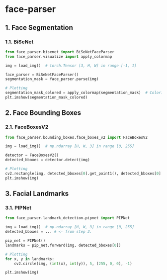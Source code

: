 # face-parser

## 1. Face Segmentation

### 1.1. BiSeNet
```python
from face_parser.bisenet import BiSeNetFaceParser
from face_parser.visualize import apply_colormap

img = load_img()  # torch.Tensor [3, H, W] in range [-1, 1]

face_parser = BiSeNetFaceParser()
segmentation_mask = face_parser.parse(img)

# Plotting
segmentation_mask_colored = apply_colormap(segmentation_mask)  # Colorizes each class with a distinct color for better viewing
plt.imshow(segmentation_mask_colored)

```

## 2. Face Bounding Boxes

### 2.1. FaceBoxesV2

```python
from face_parser.bounding_boxes.face_boxes_v2 import FaceBoxesV2

img = load_img()  # np.ndarray [H, W, 3] in range [0, 255]

detector = FaceBoxesV2()
detected_bboxes = detector.detect(img)

# Plotting
cv2.rectangle(img, detected_bboxes[0].get_point1(), detected_bboxes[0].get_point2(), (255, 0, 0), 10)
plt.imshow(img)
```

## 3. Facial Landmarks

### 3.1. PIPNet

```python
from face_parser.landmark_detection.pipnet import PIPNet

img = load_img()  # np.ndarray [H, W, 3] in range [0, 255]
detected_bboxes = ... # <- from step 2.

pip_net = PIPNet()
landmarks = pip_net.forward(img, detected_bboxes[0])

# Plotting
for x, y in landmarks:
    cv2.circle(img, (int(x), int(y)), 5, (255, 0, 0), -1)

plt.imshow(img)
```